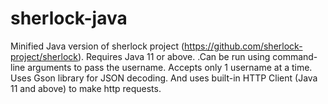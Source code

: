 # sherlock-java
Minified Java version of sherlock project (https://github.com/sherlock-project/sherlock). Requires Java 11 or above.
.Can be run using command-line arguments to pass the username. Accepts only 1 username at a time. Uses Gson library for
JSON decoding. And uses built-in HTTP Client (Java 11 and above) to make http requests.
